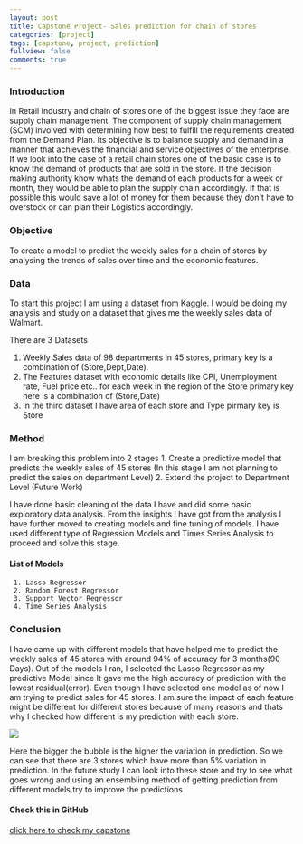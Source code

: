 ```yaml
---
layout: post
title: Capstone Project- Sales prediction for chain of stores
categories: [project]
tags: [capstone, project, prediction]
fullview: false
comments: true
---
```


### Introduction
 
 In Retail Industry and chain of stores one of the biggest issue they face are supply chain management. The component of supply chain management (SCM) involved with determining how best to fulfill the requirements created from the Demand Plan. Its objective is to balance supply and demand in a manner that achieves the financial and service objectives of the enterprise.
  If we look into the case of a retail chain stores one of the basic case is to know the demand of products that are sold in the store. If the decision making authority know whats the demand of each products for a week or month, they would be able to plan the supply chain accordingly. If that is possible this would save a lot of money for them because they don't have to overstock or can plan their Logistics accordingly.
   

### Objective

 To create a model to predict the weekly sales for a chain of stores by analysing the trends of sales over time and the economic features.
 
### Data

 To start this project I am using a dataset from Kaggle. I would be doing my analysis and study on a dataset that gives me the weekly sales data of Walmart.

There are 3 Datasets 
1. Weekly Sales data of 98 departments in 45 stores,
primary key is a combination of (Store,Dept,Date).
2. The Features dataset with economic details like CPI, Unemployment rate, Fuel price etc.. for each week in the region of the Store
primary key here is a combination of (Store,Date)
3. In the third dataset I have area of each store and Type
pirmary key is Store

### Method

 I am breaking this problem into 2 stages
    1. Create a predictive model that predicts the weekly sales of 45 stores (In this stage I am not planning to predict the sales on department Level)
    2. Extend the project to Department Level (Future Work)
    
 I have done basic cleaning of the data I have and did some basic exploratory data analysis. From the insights I have got from the analysis I have further moved to creating models and fine tuning of models. I have used different type of Regression Models and Times Series Analysis to proceed and solve this stage.
 
#### List of Models
     1. Lasso Regressor
     2. Random Forest Regressor
     3. Support Vector Regressor
     4. Time Series Analysis
 
### Conclusion

 I have came up with different models that have helped me to predict the weekly sales of 45 stores with around 94% of accuracy for 3 months(90 Days). Out of the models I ran, I selected the Lasso Regressor as my predictive Model since It gave me the high accuracy of prediction with the lowest residual(error). 
 Even though I have selected one model as of now I am trying to predict sales for 45 stores. I am sure the impact of each feature might be different for different stores because of many reasons and thats why I checked how different is my prediction with each store.

<img src="mahendrashaji.github.io/assets/media/percentage_prediction_variation.png">

Here the bigger the bubble is the higher the variation in prediction. So we can see that there are 3 stores which have more than 5% variation in prediction. In the future study I can look into these store and try to see what goes wrong and using an ensembling method of getting prediction from different models try to improve the predictions

#### Check this in GitHub

<a class="btn btn-default" href="https://github.com/MahendraShaji/Capstone">click here to check my capstone</a>
